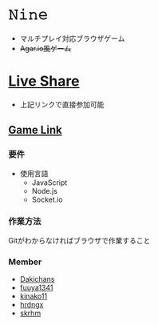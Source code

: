 # 𝙽𝚒𝚗𝚎
* マルチプレイ対応ブラウザゲーム
* ~~Agar.io風ゲーム~~

# [Live Share](https://prod.liveshare.vsengsaas.visualstudio.com/join?D399E7B20350CC36AAD709162C1D5D127100)
* 上記リンクで直接参加可能

## [Game Link](http://172.18.88.48:3000)

### 要件
* 使用言語
  * JavaScript
  * Node.js
  * Socket.io

### 作業方法
Gitがわからなければブラウザで作業すること
   
### Member
* [Dakichans](https://github.com/Dakichans "Dakichans")
* [fuuya1341](https://github.com/fuuya1341 "fuuya1341")
* [kinako11](https://github.com/kinako11 "kinako11")
* [hrdngx](https://github.com/hrdngx "hrdngx")
* [skrhm](https://github.com/skrhm "skrhm")
